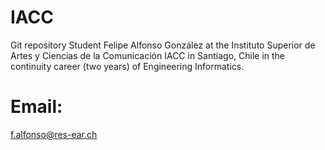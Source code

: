 # IACC
Git repository
Student Felipe Alfonso González at the Instituto Superior de Artes y Ciencias de la Comunicación IACC in Santiago, Chile in the continuity career (two years) of Engineering Informatics. 
# Email:
f.alfonso@res-ear.ch 
